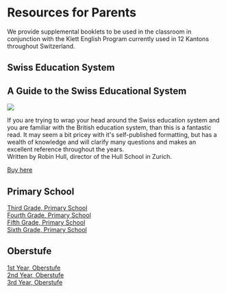 # Resources for Parents
We provide supplemental booklets to be used in the classroom in conjunction with the Klett English Program currently used in 12 Kantons throughout Switzerland.

## Swiss Education System

## A Guide to the Swiss Educational System

<img src="https://i.imgur.com/i7EWgnh.jpg" />

If you are trying to wrap your head around the Swiss education system and you are familiar with the British education system, than this is a fantastic read.  It may seem a bit pricey with it's self-published formatting, but has a wealth of knowledge and will clarify many questions and makes an excellent reference throughout the years.  
Written by Robin Hull, director of the Hull School in Zurich. 
 

<a href="https://guideto.ch/" rel="nofollow"> Buy here
</a>  







## Primary School

[Third Grade, Primary School](/support/primary-3rd)  
[Fourth Grade, Primary School](/support/primary-4th)  
[Fifth Grade, Primary School](/support/primary-5th)  
[Sixth Grade, Primary School](/support/primary-6th)

## Oberstufe

[1st Year, Oberstufe](/support/oberstufe-1)  
[2nd Year, Oberstufe](/support/oberstufe-2)  
[3rd Year, Oberstufe](/support/oberstufe-3)  

<!--stackedit_data:
eyJoaXN0b3J5IjpbLTE2NDk0MzU2NDMsLTM3MjI1MDI5M119
-->